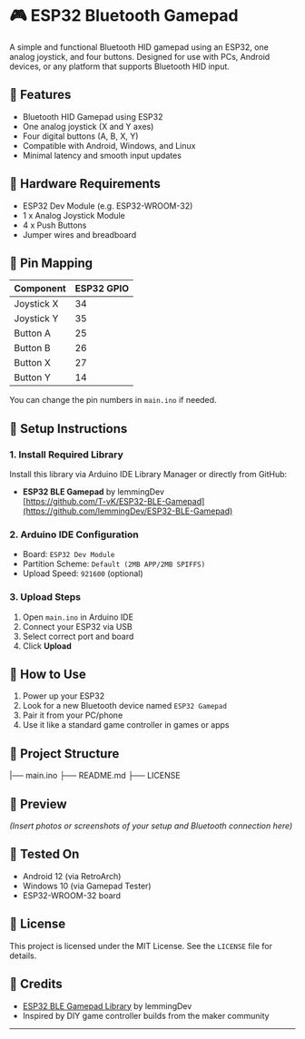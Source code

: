 # 🎮 ESP32 Bluetooth Gamepad

A simple and functional Bluetooth HID gamepad using an ESP32, one analog joystick, and four buttons. Designed for use with PCs, Android devices, or any platform that supports Bluetooth HID input.
 
## 🚀 Features

- Bluetooth HID Gamepad using ESP32
- One analog joystick (X and Y axes)
- Four digital buttons (A, B, X, Y)
- Compatible with Android, Windows, and Linux
- Minimal latency and smooth input updates

## 🧰 Hardware Requirements

- ESP32 Dev Module (e.g. ESP32-WROOM-32)
- 1 x Analog Joystick Module
- 4 x Push Buttons
- Jumper wires and breadboard

## 🧠 Pin Mapping

| Component      | ESP32 GPIO |
|----------------|------------|
| Joystick X     | 34         |
| Joystick Y     | 35         |
| Button A       | 25         |
| Button B       | 26         |
| Button X       | 27         |
| Button Y       | 14         |

You can change the pin numbers in `main.ino` if needed.

## 🔧 Setup Instructions

### 1. Install Required Library

Install this library via Arduino IDE Library Manager or directly from GitHub:

- **ESP32 BLE Gamepad** by lemmingDev  
  [https://github.com/T-vK/ESP32-BLE-Gamepad](https://github.com/lemmingDev/ESP32-BLE-Gamepad)

### 2. Arduino IDE Configuration

- Board: `ESP32 Dev Module`
- Partition Scheme: `Default (2MB APP/2MB SPIFFS)`
- Upload Speed: `921600` (optional)

### 3. Upload Steps

1. Open `main.ino` in Arduino IDE
2. Connect your ESP32 via USB
3. Select correct port and board
4. Click **Upload**

## 📲 How to Use

1. Power up your ESP32
2. Look for a new Bluetooth device named `ESP32 Gamepad`
3. Pair it from your PC/phone
4. Use it like a standard game controller in games or apps

## 📁 Project Structure


|── main.ino
├── README.md
├── LICENSE

## 📸 Preview

*(Insert photos or screenshots of your setup and Bluetooth connection here)*

## 🧪 Tested On

- Android 12 (via RetroArch)
- Windows 10 (via Gamepad Tester)
- ESP32-WROOM-32 board

## 📜 License

This project is licensed under the MIT License. See the `LICENSE` file for details.

## 🙌 Credits

- [ESP32 BLE Gamepad Library](https://github.com/lemmingDev/ESP32-BLE-Gamepad) by lemmingDev
- Inspired by DIY game controller builds from the maker community

---
